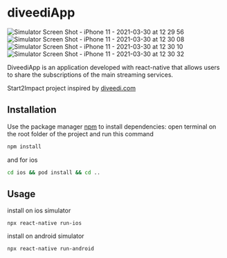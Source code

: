 
# diveediApp
![Simulator Screen Shot - iPhone 11 - 2021-03-30 at 12 29 56](https://user-images.githubusercontent.com/65682335/113014283-c1e64d00-917c-11eb-84f0-c6bd5dd54c4e.png)
![Simulator Screen Shot - iPhone 11 - 2021-03-30 at 12 30 08](https://user-images.githubusercontent.com/65682335/113014290-c3177a00-917c-11eb-9b0b-28f79549e201.png)
![Simulator Screen Shot - iPhone 11 - 2021-03-30 at 12 30 10](https://user-images.githubusercontent.com/65682335/113014293-c3b01080-917c-11eb-961f-e8f3a0ee8c48.png)
![Simulator Screen Shot - iPhone 11 - 2021-03-30 at 12 30 32](https://user-images.githubusercontent.com/65682335/113014298-c3b01080-917c-11eb-8f95-89edf06830d4.png)


DiveediApp is an application developed with react-native that allows users to share the subscriptions of the main streaming services.

Start2Impact project inspired by [diveedi.com](https://www.diveedi.com)

## Installation

Use the package manager [npm](https://www.npmjs.com/) to install dependencies:
open terminal on the root folder of the project and run this command

```bash
npm install
```

and for ios

```bash
cd ios && pod install && cd ..
```

## Usage

install on ios simulator

```
npx react-native run-ios
```

install on android simulator

```
npx react-native run-android
```
